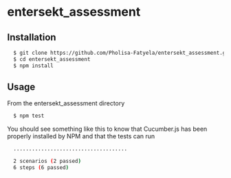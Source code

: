 # entersekt_assessment

## Installation
``` bash
  $ git clone https://github.com/Pholisa-Fatyela/entersekt_assessment.git
  $ cd entersekt_assessment
  $ npm install
```

## Usage
From the entersekt_assessment directory
``` bash
  $ npm test
```
You should see something like this to know that Cucumber.js has been properly installed by NPM and that the tests can run
``` bash
  .....................................

  2 scenarios (2 passed)
  6 steps (6 passed)
```
